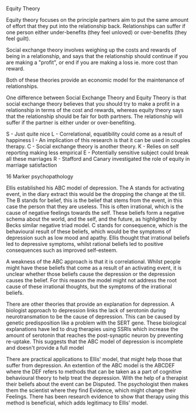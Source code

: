 Equity Theory

Equity theory focuses on the principle partners aim to put the same amount of effort that they put into the relationship back. Relationships can suffer if one person either under-benefits (they feel unloved) or over-benefits (they feel guilt).

Social exchange theory involves weighing up the costs and rewards of being in a relationship, and says that the relationship should continue if you are making a "profit", or end if you are making a loss ie. more cost than reward.

Both of these theories provide an economic model for the maintenance of relationships.


One difference between Social Exchange Theory and Equity Theory is that social exchange theory believes that you should try to make a profit in a relationship in terms of the cost and rewards, whereas equity theory says that the relationship should be fair for both partners. The relationship will suffer if the partner is either under or over-benefiting. 


S - Just quite nice
L - Correlational, equatibility could come as a result of happiness
I - An implication of this research is that it can be used in couples therapy.
C - Social exchange theory is another theory.
K - Relies on self reporting making less empirical
E - Potentially sensitive subject could break all these marriages
R - Stafford and Canary investigated the role of equity in marriage satisfaction 



16 Marker psychopathology


Ellis established his ABC model of depression. The A stands for activating event, in the diary extract this would be the dropping the change at the till. The B stands for belief, this is the belief that stems from the event, in this case the person that they are useless. This is often irrational, which is the cause of negative feelings towards the self. These beliefs form a negative schema about the world, and the self, and the future, as highlighted by Becks similar negative triad model. C stands for consequence, which is the behavioural result of these beliefs, which would be the symptoms of depression such as low mood and apathy. Ellis thought that irrational beliefs led to depressive symptoms, whilst rational beliefs led to positive consequences such as improved self-esteem.

A weakness of the ABC approach is that it is correlational. Whilst people might have these beliefs that come as a result of an activating event, it is unclear whether those beliefs cause the depression or the depression causes the belief. For this reason the model might not address the root cause of these irrational thoughts, but the symptoms of the irrational beliefs.

There are other theories that provide an explanation for depression. A biologist approach to depression links the lack of serotonin during neurotransmation to be the cause of depression. This can be caused by genetic predisposition like a problem with the SERT gene. These biological explanations have led to drug therapies using SSRIs which increase the amount of serotonin that reaches the post-synaptic neuron by preventing re-uptake. This suggests that the ABC model of depression is incomplete and doesn't provide a full model

There are practical applications to Ellis' model, that might help those that suffer from depression. An extention of the ABC model is the ABCDEF where the DEF refers to methods that can be taken as a part of cognitive behavioural theory to help treat the depression. With the help of a therapist their beliefs about the event can be Disputed. The psychologist then makes them the scientist where they find Evidence, which might change their Feelings. There has been research evidence to show that therapy using this method is beneficial, which adds legitimacy to Ellis' model.
